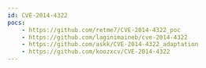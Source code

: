 ```yaml
---
id: CVE-2014-4322
pocs:
    - https://github.com/retme7/CVE-2014-4322_poc
    - https://github.com/laginimaineb/cve-2014-4322
    - https://github.com/askk/CVE-2014-4322_adaptation
    - https://github.com/koozxcv/CVE-2014-4322
---
```

